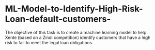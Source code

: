 # ML-Model-to-Identify-High-Risk-Loan-default-customers-
The objective of this task is to create a machine learning model to help Xente (based on a Zindi competition) identify customers that have a high risk to fail to meet the legal loan obligations.
